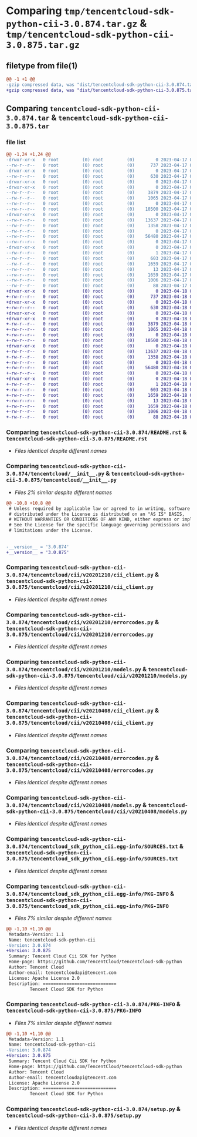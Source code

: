 # Comparing `tmp/tencentcloud-sdk-python-cii-3.0.874.tar.gz` & `tmp/tencentcloud-sdk-python-cii-3.0.875.tar.gz`

## filetype from file(1)

```diff
@@ -1 +1 @@
-gzip compressed data, was "dist/tencentcloud-sdk-python-cii-3.0.874.tar", last modified: Mon Apr 17 00:24:40 2023, max compression
+gzip compressed data, was "dist/tencentcloud-sdk-python-cii-3.0.875.tar", last modified: Tue Apr 18 00:28:03 2023, max compression
```

## Comparing `tencentcloud-sdk-python-cii-3.0.874.tar` & `tencentcloud-sdk-python-cii-3.0.875.tar`

### file list

```diff
@@ -1,24 +1,24 @@
-drwxr-xr-x   0 root         (0) root         (0)        0 2023-04-17 00:24:40.000000 tencentcloud-sdk-python-cii-3.0.874/
--rw-r--r--   0 root         (0) root         (0)      737 2023-04-17 00:24:40.000000 tencentcloud-sdk-python-cii-3.0.874/README.rst
-drwxr-xr-x   0 root         (0) root         (0)        0 2023-04-17 00:24:40.000000 tencentcloud-sdk-python-cii-3.0.874/tencentcloud/
--rw-r--r--   0 root         (0) root         (0)      630 2023-04-17 00:24:40.000000 tencentcloud-sdk-python-cii-3.0.874/tencentcloud/__init__.py
-drwxr-xr-x   0 root         (0) root         (0)        0 2023-04-17 00:24:40.000000 tencentcloud-sdk-python-cii-3.0.874/tencentcloud/cii/
-drwxr-xr-x   0 root         (0) root         (0)        0 2023-04-17 00:24:40.000000 tencentcloud-sdk-python-cii-3.0.874/tencentcloud/cii/v20201210/
--rw-r--r--   0 root         (0) root         (0)     3879 2023-04-17 00:24:40.000000 tencentcloud-sdk-python-cii-3.0.874/tencentcloud/cii/v20201210/cii_client.py
--rw-r--r--   0 root         (0) root         (0)     1065 2023-04-17 00:24:40.000000 tencentcloud-sdk-python-cii-3.0.874/tencentcloud/cii/v20201210/errorcodes.py
--rw-r--r--   0 root         (0) root         (0)        0 2023-04-17 00:24:40.000000 tencentcloud-sdk-python-cii-3.0.874/tencentcloud/cii/v20201210/__init__.py
--rw-r--r--   0 root         (0) root         (0)    10500 2023-04-17 00:24:40.000000 tencentcloud-sdk-python-cii-3.0.874/tencentcloud/cii/v20201210/models.py
-drwxr-xr-x   0 root         (0) root         (0)        0 2023-04-17 00:24:40.000000 tencentcloud-sdk-python-cii-3.0.874/tencentcloud/cii/v20210408/
--rw-r--r--   0 root         (0) root         (0)    13637 2023-04-17 00:24:40.000000 tencentcloud-sdk-python-cii-3.0.874/tencentcloud/cii/v20210408/cii_client.py
--rw-r--r--   0 root         (0) root         (0)     1358 2023-04-17 00:24:40.000000 tencentcloud-sdk-python-cii-3.0.874/tencentcloud/cii/v20210408/errorcodes.py
--rw-r--r--   0 root         (0) root         (0)        0 2023-04-17 00:24:40.000000 tencentcloud-sdk-python-cii-3.0.874/tencentcloud/cii/v20210408/__init__.py
--rw-r--r--   0 root         (0) root         (0)    56480 2023-04-17 00:24:40.000000 tencentcloud-sdk-python-cii-3.0.874/tencentcloud/cii/v20210408/models.py
--rw-r--r--   0 root         (0) root         (0)        0 2023-04-17 00:24:40.000000 tencentcloud-sdk-python-cii-3.0.874/tencentcloud/cii/__init__.py
-drwxr-xr-x   0 root         (0) root         (0)        0 2023-04-17 00:24:40.000000 tencentcloud-sdk-python-cii-3.0.874/tencentcloud_sdk_python_cii.egg-info/
--rw-r--r--   0 root         (0) root         (0)        1 2023-04-17 00:24:40.000000 tencentcloud-sdk-python-cii-3.0.874/tencentcloud_sdk_python_cii.egg-info/dependency_links.txt
--rw-r--r--   0 root         (0) root         (0)      603 2023-04-17 00:24:40.000000 tencentcloud-sdk-python-cii-3.0.874/tencentcloud_sdk_python_cii.egg-info/SOURCES.txt
--rw-r--r--   0 root         (0) root         (0)     1659 2023-04-17 00:24:40.000000 tencentcloud-sdk-python-cii-3.0.874/tencentcloud_sdk_python_cii.egg-info/PKG-INFO
--rw-r--r--   0 root         (0) root         (0)       13 2023-04-17 00:24:40.000000 tencentcloud-sdk-python-cii-3.0.874/tencentcloud_sdk_python_cii.egg-info/top_level.txt
--rw-r--r--   0 root         (0) root         (0)     1659 2023-04-17 00:24:40.000000 tencentcloud-sdk-python-cii-3.0.874/PKG-INFO
--rw-r--r--   0 root         (0) root         (0)     1006 2023-04-17 00:24:40.000000 tencentcloud-sdk-python-cii-3.0.874/setup.py
--rw-r--r--   0 root         (0) root         (0)       88 2023-04-17 00:24:40.000000 tencentcloud-sdk-python-cii-3.0.874/setup.cfg
+drwxr-xr-x   0 root         (0) root         (0)        0 2023-04-18 00:28:03.000000 tencentcloud-sdk-python-cii-3.0.875/
+-rw-r--r--   0 root         (0) root         (0)      737 2023-04-18 00:28:03.000000 tencentcloud-sdk-python-cii-3.0.875/README.rst
+drwxr-xr-x   0 root         (0) root         (0)        0 2023-04-18 00:28:03.000000 tencentcloud-sdk-python-cii-3.0.875/tencentcloud/
+-rw-r--r--   0 root         (0) root         (0)      630 2023-04-18 00:28:03.000000 tencentcloud-sdk-python-cii-3.0.875/tencentcloud/__init__.py
+drwxr-xr-x   0 root         (0) root         (0)        0 2023-04-18 00:28:03.000000 tencentcloud-sdk-python-cii-3.0.875/tencentcloud/cii/
+drwxr-xr-x   0 root         (0) root         (0)        0 2023-04-18 00:28:03.000000 tencentcloud-sdk-python-cii-3.0.875/tencentcloud/cii/v20201210/
+-rw-r--r--   0 root         (0) root         (0)     3879 2023-04-18 00:28:03.000000 tencentcloud-sdk-python-cii-3.0.875/tencentcloud/cii/v20201210/cii_client.py
+-rw-r--r--   0 root         (0) root         (0)     1065 2023-04-18 00:28:03.000000 tencentcloud-sdk-python-cii-3.0.875/tencentcloud/cii/v20201210/errorcodes.py
+-rw-r--r--   0 root         (0) root         (0)        0 2023-04-18 00:28:03.000000 tencentcloud-sdk-python-cii-3.0.875/tencentcloud/cii/v20201210/__init__.py
+-rw-r--r--   0 root         (0) root         (0)    10500 2023-04-18 00:28:03.000000 tencentcloud-sdk-python-cii-3.0.875/tencentcloud/cii/v20201210/models.py
+drwxr-xr-x   0 root         (0) root         (0)        0 2023-04-18 00:28:03.000000 tencentcloud-sdk-python-cii-3.0.875/tencentcloud/cii/v20210408/
+-rw-r--r--   0 root         (0) root         (0)    13637 2023-04-18 00:28:03.000000 tencentcloud-sdk-python-cii-3.0.875/tencentcloud/cii/v20210408/cii_client.py
+-rw-r--r--   0 root         (0) root         (0)     1358 2023-04-18 00:28:03.000000 tencentcloud-sdk-python-cii-3.0.875/tencentcloud/cii/v20210408/errorcodes.py
+-rw-r--r--   0 root         (0) root         (0)        0 2023-04-18 00:28:03.000000 tencentcloud-sdk-python-cii-3.0.875/tencentcloud/cii/v20210408/__init__.py
+-rw-r--r--   0 root         (0) root         (0)    56480 2023-04-18 00:28:03.000000 tencentcloud-sdk-python-cii-3.0.875/tencentcloud/cii/v20210408/models.py
+-rw-r--r--   0 root         (0) root         (0)        0 2023-04-18 00:28:03.000000 tencentcloud-sdk-python-cii-3.0.875/tencentcloud/cii/__init__.py
+drwxr-xr-x   0 root         (0) root         (0)        0 2023-04-18 00:28:03.000000 tencentcloud-sdk-python-cii-3.0.875/tencentcloud_sdk_python_cii.egg-info/
+-rw-r--r--   0 root         (0) root         (0)        1 2023-04-18 00:28:03.000000 tencentcloud-sdk-python-cii-3.0.875/tencentcloud_sdk_python_cii.egg-info/dependency_links.txt
+-rw-r--r--   0 root         (0) root         (0)      603 2023-04-18 00:28:03.000000 tencentcloud-sdk-python-cii-3.0.875/tencentcloud_sdk_python_cii.egg-info/SOURCES.txt
+-rw-r--r--   0 root         (0) root         (0)     1659 2023-04-18 00:28:03.000000 tencentcloud-sdk-python-cii-3.0.875/tencentcloud_sdk_python_cii.egg-info/PKG-INFO
+-rw-r--r--   0 root         (0) root         (0)       13 2023-04-18 00:28:03.000000 tencentcloud-sdk-python-cii-3.0.875/tencentcloud_sdk_python_cii.egg-info/top_level.txt
+-rw-r--r--   0 root         (0) root         (0)     1659 2023-04-18 00:28:03.000000 tencentcloud-sdk-python-cii-3.0.875/PKG-INFO
+-rw-r--r--   0 root         (0) root         (0)     1006 2023-04-18 00:28:03.000000 tencentcloud-sdk-python-cii-3.0.875/setup.py
+-rw-r--r--   0 root         (0) root         (0)       88 2023-04-18 00:28:03.000000 tencentcloud-sdk-python-cii-3.0.875/setup.cfg
```

### Comparing `tencentcloud-sdk-python-cii-3.0.874/README.rst` & `tencentcloud-sdk-python-cii-3.0.875/README.rst`

 * *Files identical despite different names*

### Comparing `tencentcloud-sdk-python-cii-3.0.874/tencentcloud/__init__.py` & `tencentcloud-sdk-python-cii-3.0.875/tencentcloud/__init__.py`

 * *Files 2% similar despite different names*

```diff
@@ -10,8 +10,8 @@
 # Unless required by applicable law or agreed to in writing, software
 # distributed under the License is distributed on an "AS IS" BASIS,
 # WITHOUT WARRANTIES OR CONDITIONS OF ANY KIND, either express or implied.
 # See the License for the specific language governing permissions and
 # limitations under the License.
 
 
-__version__ = '3.0.874'
+__version__ = '3.0.875'
```

### Comparing `tencentcloud-sdk-python-cii-3.0.874/tencentcloud/cii/v20201210/cii_client.py` & `tencentcloud-sdk-python-cii-3.0.875/tencentcloud/cii/v20201210/cii_client.py`

 * *Files identical despite different names*

### Comparing `tencentcloud-sdk-python-cii-3.0.874/tencentcloud/cii/v20201210/errorcodes.py` & `tencentcloud-sdk-python-cii-3.0.875/tencentcloud/cii/v20201210/errorcodes.py`

 * *Files identical despite different names*

### Comparing `tencentcloud-sdk-python-cii-3.0.874/tencentcloud/cii/v20201210/models.py` & `tencentcloud-sdk-python-cii-3.0.875/tencentcloud/cii/v20201210/models.py`

 * *Files identical despite different names*

### Comparing `tencentcloud-sdk-python-cii-3.0.874/tencentcloud/cii/v20210408/cii_client.py` & `tencentcloud-sdk-python-cii-3.0.875/tencentcloud/cii/v20210408/cii_client.py`

 * *Files identical despite different names*

### Comparing `tencentcloud-sdk-python-cii-3.0.874/tencentcloud/cii/v20210408/errorcodes.py` & `tencentcloud-sdk-python-cii-3.0.875/tencentcloud/cii/v20210408/errorcodes.py`

 * *Files identical despite different names*

### Comparing `tencentcloud-sdk-python-cii-3.0.874/tencentcloud/cii/v20210408/models.py` & `tencentcloud-sdk-python-cii-3.0.875/tencentcloud/cii/v20210408/models.py`

 * *Files identical despite different names*

### Comparing `tencentcloud-sdk-python-cii-3.0.874/tencentcloud_sdk_python_cii.egg-info/SOURCES.txt` & `tencentcloud-sdk-python-cii-3.0.875/tencentcloud_sdk_python_cii.egg-info/SOURCES.txt`

 * *Files identical despite different names*

### Comparing `tencentcloud-sdk-python-cii-3.0.874/tencentcloud_sdk_python_cii.egg-info/PKG-INFO` & `tencentcloud-sdk-python-cii-3.0.875/tencentcloud_sdk_python_cii.egg-info/PKG-INFO`

 * *Files 7% similar despite different names*

```diff
@@ -1,10 +1,10 @@
 Metadata-Version: 1.1
 Name: tencentcloud-sdk-python-cii
-Version: 3.0.874
+Version: 3.0.875
 Summary: Tencent Cloud Cii SDK for Python
 Home-page: https://github.com/TencentCloud/tencentcloud-sdk-python
 Author: Tencent Cloud
 Author-email: tencentcloudapi@tencent.com
 License: Apache License 2.0
 Description: ============================
         Tencent Cloud SDK for Python
```

### Comparing `tencentcloud-sdk-python-cii-3.0.874/PKG-INFO` & `tencentcloud-sdk-python-cii-3.0.875/PKG-INFO`

 * *Files 7% similar despite different names*

```diff
@@ -1,10 +1,10 @@
 Metadata-Version: 1.1
 Name: tencentcloud-sdk-python-cii
-Version: 3.0.874
+Version: 3.0.875
 Summary: Tencent Cloud Cii SDK for Python
 Home-page: https://github.com/TencentCloud/tencentcloud-sdk-python
 Author: Tencent Cloud
 Author-email: tencentcloudapi@tencent.com
 License: Apache License 2.0
 Description: ============================
         Tencent Cloud SDK for Python
```

### Comparing `tencentcloud-sdk-python-cii-3.0.874/setup.py` & `tencentcloud-sdk-python-cii-3.0.875/setup.py`

 * *Files identical despite different names*


